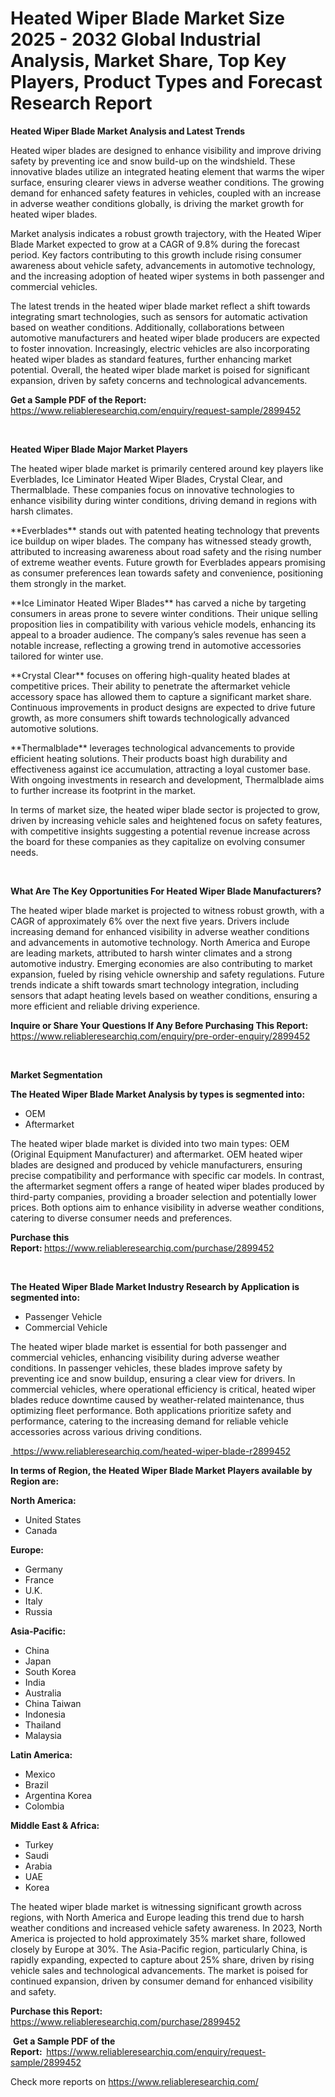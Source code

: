 <p><h1>Heated Wiper Blade Market Size 2025 - 2032 Global Industrial Analysis, Market Share, Top Key Players, Product Types and Forecast Research Report</h1></p><p><strong>Heated Wiper Blade Market Analysis and Latest Trends</strong></p>
<p><p>Heated wiper blades are designed to enhance visibility and improve driving safety by preventing ice and snow build-up on the windshield. These innovative blades utilize an integrated heating element that warms the wiper surface, ensuring clearer views in adverse weather conditions. The growing demand for enhanced safety features in vehicles, coupled with an increase in adverse weather conditions globally, is driving the market growth for heated wiper blades.</p><p>Market analysis indicates a robust growth trajectory, with the Heated Wiper Blade Market expected to grow at a CAGR of 9.8% during the forecast period. Key factors contributing to this growth include rising consumer awareness about vehicle safety, advancements in automotive technology, and the increasing adoption of heated wiper systems in both passenger and commercial vehicles.</p><p>The latest trends in the heated wiper blade market reflect a shift towards integrating smart technologies, such as sensors for automatic activation based on weather conditions. Additionally, collaborations between automotive manufacturers and heated wiper blade producers are expected to foster innovation. Increasingly, electric vehicles are also incorporating heated wiper blades as standard features, further enhancing market potential. Overall, the heated wiper blade market is poised for significant expansion, driven by safety concerns and technological advancements.</p></p>
<p><strong>Get a Sample PDF of the Report:&nbsp;</strong> <a href="https://www.reliableresearchiq.com/enquiry/request-sample/2899452?utm_campaign=3433&utm_medium=2&utm_source=Github&utm_content=ia&utm_term=16032025&utm_id=heated-wiper-blade">https://www.reliableresearchiq.com/enquiry/request-sample/2899452</a></p>
<p>&nbsp;</p>
<p><strong>Heated Wiper Blade Major Market Players</strong></p>
<p><p>The heated wiper blade market is primarily centered around key players like Everblades, Ice Liminator Heated Wiper Blades, Crystal Clear, and Thermalblade. These companies focus on innovative technologies to enhance visibility during winter conditions, driving demand in regions with harsh climates.</p><p>**Everblades** stands out with patented heating technology that prevents ice buildup on wiper blades. The company has witnessed steady growth, attributed to increasing awareness about road safety and the rising number of extreme weather events. Future growth for Everblades appears promising as consumer preferences lean towards safety and convenience, positioning them strongly in the market.</p><p>**Ice Liminator Heated Wiper Blades** has carved a niche by targeting consumers in areas prone to severe winter conditions. Their unique selling proposition lies in compatibility with various vehicle models, enhancing its appeal to a broader audience. The company’s sales revenue has seen a notable increase, reflecting a growing trend in automotive accessories tailored for winter use.</p><p>**Crystal Clear** focuses on offering high-quality heated blades at competitive prices. Their ability to penetrate the aftermarket vehicle accessory space has allowed them to capture a significant market share. Continuous improvements in product designs are expected to drive future growth, as more consumers shift towards technologically advanced automotive solutions.</p><p>**Thermalblade** leverages technological advancements to provide efficient heating solutions. Their products boast high durability and effectiveness against ice accumulation, attracting a loyal customer base. With ongoing investments in research and development, Thermalblade aims to further increase its footprint in the market.</p><p>In terms of market size, the heated wiper blade sector is projected to grow, driven by increasing vehicle sales and heightened focus on safety features, with competitive insights suggesting a potential revenue increase across the board for these companies as they capitalize on evolving consumer needs.</p></p>
<p>&nbsp;</p>
<p><strong>What Are The Key Opportunities For Heated Wiper Blade Manufacturers?</strong></p>
<p><p>The heated wiper blade market is projected to witness robust growth, with a CAGR of approximately 6% over the next five years. Drivers include increasing demand for enhanced visibility in adverse weather conditions and advancements in automotive technology. North America and Europe are leading markets, attributed to harsh winter climates and a strong automotive industry. Emerging economies are also contributing to market expansion, fueled by rising vehicle ownership and safety regulations. Future trends indicate a shift towards smart technology integration, including sensors that adapt heating levels based on weather conditions, ensuring a more efficient and reliable driving experience.</p></p>
<p><strong>Inquire or Share Your Questions If Any Before Purchasing This Report:</strong> <a href="https://www.reliableresearchiq.com/enquiry/pre-order-enquiry/2899452?utm_campaign=3433&utm_medium=2&utm_source=Github&utm_content=ia&utm_term=16032025&utm_id=heated-wiper-blade">https://www.reliableresearchiq.com/enquiry/pre-order-enquiry/2899452</a></p>
<p>&nbsp;</p>
<p><strong>Market Segmentation</strong></p>
<p><strong>The Heated Wiper Blade Market Analysis by types is segmented into:</strong></p>
<p><ul><li>OEM</li><li>Aftermarket</li></ul></p>
<p><p>The heated wiper blade market is divided into two main types: OEM (Original Equipment Manufacturer) and aftermarket. OEM heated wiper blades are designed and produced by vehicle manufacturers, ensuring precise compatibility and performance with specific car models. In contrast, the aftermarket segment offers a range of heated wiper blades produced by third-party companies, providing a broader selection and potentially lower prices. Both options aim to enhance visibility in adverse weather conditions, catering to diverse consumer needs and preferences.</p></p>
<p><strong>Purchase this Report:&nbsp;</strong><a href="https://www.reliableresearchiq.com/purchase/2899452?utm_campaign=3433&utm_medium=2&utm_source=Github&utm_content=ia&utm_term=16032025&utm_id=heated-wiper-blade">https://www.reliableresearchiq.com/purchase/2899452</a></p>
<p>&nbsp;</p>
<p><strong>The Heated Wiper Blade Market Industry Research by Application is segmented into:</strong></p>
<p><ul><li>Passenger Vehicle</li><li>Commercial Vehicle</li></ul></p>
<p><p>The heated wiper blade market is essential for both passenger and commercial vehicles, enhancing visibility during adverse weather conditions. In passenger vehicles, these blades improve safety by preventing ice and snow buildup, ensuring a clear view for drivers. In commercial vehicles, where operational efficiency is critical, heated wiper blades reduce downtime caused by weather-related maintenance, thus optimizing fleet performance. Both applications prioritize safety and performance, catering to the increasing demand for reliable vehicle accessories across various driving conditions.</p></p>
<p><a href="https://www.reliableresearchiq.com/heated-wiper-blade-r2899452?utm_campaign=3433&utm_medium=2&utm_source=Github&utm_content=ia&utm_term=16032025&utm_id=heated-wiper-blade">&nbsp;https://www.reliableresearchiq.com/heated-wiper-blade-r2899452</a></p>
<p><strong>In terms of Region, the Heated Wiper Blade Market Players available by Region are:</strong></p>
<p>
    <p> <strong> North America: </strong>
        <ul>
            <li>United States</li>
            <li>Canada</li>
        </ul>
        </p> 
    <p> <strong> Europe: </strong>
        <ul>
            <li>Germany</li>
            <li>France</li>
            <li>U.K.</li>
            <li>Italy</li>
            <li>Russia</li>
        </ul>
        </p> 
    <p> <strong> Asia-Pacific: </strong>
        <ul>
            <li>China</li>
            <li>Japan</li>
            <li>South Korea</li>
            <li>India</li>
            <li>Australia</li>
            <li>China Taiwan</li>
            <li>Indonesia</li>
            <li>Thailand</li>
            <li>Malaysia</li>
        </ul>
        </p> 
    <p> <strong> Latin America: </strong>
        <ul>
            <li>Mexico</li>
            <li>Brazil</li>
            <li>Argentina Korea</li>
            <li>Colombia</li>
        </ul>
        </p> 
    <p> <strong> Middle East & Africa: </strong>
        <ul>
            <li>Turkey</li>
            <li>Saudi</li>
            <li>Arabia</li>
            <li>UAE</li>
            <li>Korea</li>
        </ul>
    </p>
    </p>
<p><p>The heated wiper blade market is witnessing significant growth across regions, with North America and Europe leading this trend due to harsh weather conditions and increased vehicle safety awareness. In 2023, North America is projected to hold approximately 35% market share, followed closely by Europe at 30%. The Asia-Pacific region, particularly China, is rapidly expanding, expected to capture about 25% share, driven by rising vehicle sales and technological advancements. The market is poised for continued expansion, driven by consumer demand for enhanced visibility and safety.</p></p>
<p><strong>Purchase this Report: </strong><a href="https://www.reliableresearchiq.com/purchase/2899452?utm_campaign=3433&utm_medium=2&utm_source=Github&utm_content=ia&utm_term=16032025&utm_id=heated-wiper-blade">https://www.reliableresearchiq.com/purchase/2899452</a></p>
<p>&nbsp;<strong>Get a Sample PDF of the Report:&nbsp;&nbsp;</strong><a href="https://www.reliableresearchiq.com/enquiry/request-sample/2899452?utm_campaign=3433&utm_medium=2&utm_source=Github&utm_content=ia&utm_term=16032025&utm_id=heated-wiper-blade">https://www.reliableresearchiq.com/enquiry/request-sample/2899452</a></p>
<p><strong></strong></p>
<p>Check more reports on <a href="https://www.reliableresearchiq.com/?utm_campaign=3433&utm_medium=2&utm_source=Github&utm_content=ia&utm_term=16032025&utm_id=heated-wiper-blade">https://www.reliableresearchiq.com/</a></p>